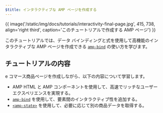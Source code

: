 ```yaml
---
$title: インタラクティブな AMP ページを作成する
---
```


{{ image('/static/img/docs/tutorials/interactivity-final-page.jpg', 415, 738, align='right third', caption='このチュートリアルで作成する AMP ページ') }}

このチュートリアルでは、データ バインディングと式を使用して高機能のインタラクティブな AMP ページを作成できる [`amp-bind`](../../../../documentation/components/reference/amp-bind.md) の使い方を学びます。

## チュートリアルの内容

e コマース商品ページを作成しながら、以下の内容について学習します。

- AMP HTML と AMP コンポーネントを使用して、高速でリッチなユーザー エクスペリエンスを実現する。
- [`amp-bind`](../../../../documentation/components/reference/amp-bind.md) を使用して、要素間のインタラクティブ性を追加する。
- [`<amp-state>`](../../../../documentation/components/reference/amp-bind.md#state) を使用して、必要に応じて別の商品データを取得する。
